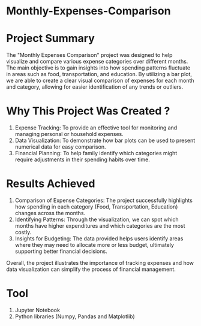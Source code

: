# Monthly-Expenses-Comparison
# Project Summary 

The "Monthly Expenses Comparison" project was designed to help visualize and compare 
various expense categories over different months. The main objective is to gain insights 
into how spending patterns fluctuate in areas such as food, transportation, and education. 
By utilizing a bar plot, we are able to create a clear visual comparison of expenses for each 
month and category, allowing for easier identification of any trends or outliers.

# Why This Project Was Created ?
1. Expense Tracking: To provide an effective tool for monitoring and managing personal or household expenses.
2. Data Visualization: To demonstrate how bar plots can be used to present numerical data for easy comparison.
3. Financial Planning: To help family identify which categories might require adjustments in their spending habits over time.

# Results Achieved
1. Comparison of Expense Categories: The project successfully highlights how spending 
in each category (Food, Transportation, Education) changes across the months. 
2. Identifying Patterns: Through the visualization, we can spot which months have higher 
expenditures and which categories are the most costly.
3. Insights for Budgeting: The data provided helps users identify areas where they may 
need to allocate more or less budget, ultimately supporting better financial decisions.

Overall, the project illustrates the importance of tracking expenses and how data visualization 
can simplify the process of financial management.

# Tool

1. Jupyter Notebook
2. Python libraries (Numpy, Pandas and Matplotlib) 

